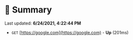 # 📖 Summary
Last updated: **6/24/2021, 4:22:44 PM**

- `GET` [https://google.com](https://google.com) - **Up** (201ms)
